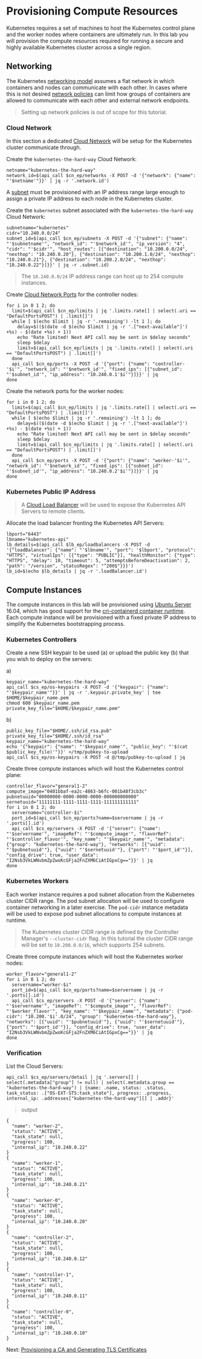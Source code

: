 # Provisioning Compute Resources

Kubernetes requires a set of machines to host the Kubernetes control plane and the worker nodes where containers are ultimately run. In this lab you will provision the compute resources required for running a secure and highly available Kubernetes cluster across a single region.

## Networking

The Kubernetes [networking model](https://kubernetes.io/docs/concepts/cluster-administration/networking/#kubernetes-model) assumes a flat network in which containers and nodes can communicate with each other. In cases where this is not desired [network policies](https://kubernetes.io/docs/concepts/services-networking/network-policies/) can limit how groups of containers are allowed to communicate with each other and external network endpoints.

> Setting up network policies is out of scope for this tutorial.

### Cloud Network

In this section a dedicated [Cloud Network](https://developer.rackspace.com/docs/cloud-networks/v2/) will be setup for the Kubernetes cluster communicate through.

Create the `kubernetes-the-hard-way` Cloud Network:

```
netname="kubernetes-the-hard-way"
network_id=$(api_call $cn_ep/networks -X POST -d '{"network": {"name": "'$netname'"}}' | jq -r '.network.id')
```

A [subnet](https://developer.rackspace.com/docs/cloud-networks/v2/getting-started/concepts/#subnet-concepts) must be provisioned with an IP address range large enough to assign a private IP address to each node in the Kubernetes cluster.

Create the `kubernetes` subnet associated with the `kubernetes-the-hard-way` Cloud Network:

```
subnetname="kubernetes"
cidr="10.240.0.0/24"
subnet_id=$(api_call $cn_ep/subnets -X POST -d '{"subnet": {"name": "'$subnetname'", "network_id": "'$network_id'", "ip_version": "4", "cidr": "'$cidr'", "host_routes": [{"destination": "10.200.0.0/24", "nexthop": "10.240.0.20"}, {"destination": "10.200.1.0/24", "nexthop": "10.240.0.21"}, {"destination": "10.200.2.0/24", "nexthop": "10.240.0.22"}]}}' | jq -r .subnet.id)
```

> The `10.240.0.0/24` IP address range can host up to 254 compute instances.

Create [Cloud Network Ports](https://developer.rackspace.com/docs/cloud-networks/v2/getting-started/concepts/#port-concepts) for the controller nodes:

```
for i in 0 1 2; do
  limit=$(api_call $cn_ep/limits | jq '.limits.rate[] | select(.uri == "DefaultPortsPOST") | .limit[]')
  while [ $(echo $limit | jq -r '.remaining') -lt 1 ]; do
    delay=$(($(date -d $(echo $limit | jq -r '.["next-available"]') +%s) - $(date +%s) + 1))
    echo "Rate limited! Next API call may be sent in $delay seconds"
    sleep $delay
    limit=$(api_call $cn_ep/limits | jq '.limits.rate[] | select(.uri == "DefaultPortsPOST") | .limit[]')
  done
  api_call $cn_ep/ports -X POST -d '{"port": {"name": "controller-'$i'", "network_id": "'$network_id'", "fixed_ips": [{"subnet_id": "'$subnet_id'", "ip_address": "10.240.0.1'$i'"}]}}' | jq
done
```

Create the network ports for the worker nodes:

```
for i in 0 1 2; do
  limit=$(api_call $cn_ep/limits | jq '.limits.rate[] | select(.uri == "DefaultPortsPOST") | .limit[]')
  while [ $(echo $limit | jq -r '.remaining') -lt 1 ]; do
    delay=$(($(date -d $(echo $limit | jq -r '.["next-available"]') +%s) - $(date +%s) + 1))
    echo "Rate limited! Next API call may be sent in $delay seconds"
    sleep $delay
    limit=$(api_call $cn_ep/limits | jq '.limits.rate[] | select(.uri == "DefaultPortsPOST") | .limit[]')
  done
  api_call $cn_ep/ports -X POST -d '{"port": {"name": "worker-'$i'", "network_id": "'$network_id'", "fixed_ips": [{"subnet_id": "'$subnet_id'", "ip_address": "10.240.0.2'$i'"}]}}' | jq
done
```

### Kubernetes Public IP Address

> A [Cloud Load Balancer](https://developer.rackspace.com/docs/cloud-load-balancers/v1/) will be used to expose the Kubernetes API Servers to remote clients.

Allocate the load balancer fronting the Kubernetes API Servers:

```
lbport="6443"
lbname="kubernetes-api"
lb_details=$(api_call $lb_ep/loadbalancers -X POST -d '{"loadBalancer": {"name": "'$lbname'", "port": '$lbport', "protocol": "HTTPS", "virtualIps": [{"type": "PUBLIC"}], "healthMonitor": {"type": "HTTPS", "delay": 10, "timeout": 5, "attemptsBeforeDeactivation": 2, "path": "/version", "statusRegex": "^200$"}}}')
lb_id=$(echo $lb_details | jq -r '.loadBalancer.id')
```

## Compute Instances

The compute instances in this lab will be provisioned using [Ubuntu Server](https://www.ubuntu.com/server) 16.04, which has good support for the [cri-containerd container runtime](https://github.com/kubernetes-incubator/cri-containerd). Each compute instance will be provisioned with a fixed private IP address to simplify the Kubernetes bootstrapping process.

### Kubernetes Controllers

Create a new SSH keypair to be used (a) or upload the public key (b) that you wish to deploy on the servers:

a)
```
keypair_name="kubernetes-the-hard-way"
api_call $cs_ep/os-keypairs -X POST -d '{"keypair": {"name": "'$keypair_name'"}}' | jq -r '.keypair.private_key' | tee $HOME/$keypair_name.pem
chmod 600 $keypair_name.pem
private_key_file="$HOME/$keypair_name.pem"
```

b)
```
public_key_file="$HOME/.ssh/id_rsa.pub"
private_key_file="$HOME/.ssh/id_rsa"
keypair_name="kubernetes-the-hard-way"
echo '{"keypair": {"name": "'$keypair_name'", "public_key": "'$(cat $public_key_file)'"}}' >/tmp/pubkey-to-upload
api_call $cs_ep/os-keypairs -X POST -d @/tmp/pubkey-to-upload | jq
```

Create three compute instances which will host the Kubernetes control plane:

```
controller_flavor="general1-2"
compute_image="0401bbaf-ea2c-4863-b6fc-001b48f3cb3c"
pubnetuuid="00000000-0000-0000-0000-000000000000"
sernetuuid="11111111-1111-1111-1111-111111111111"
for i in 0 1 2; do
  servername="controller-$i"
  port_id=$(api_call $cn_ep/ports?name=$servername | jq -r '.ports[].id')
  api_call $cs_ep/servers -X POST -d '{"server": {"name": "'$servername'", "imageRef": "'$compute_image'", "flavorRef": "'$controller_flavor'", "key_name": "'$keypair_name'", "metadata": {"group": "kubernetes-the-hard-way"}, "networks": [{"uuid": "'$pubnetuuid'"}, {"uuid": "'$sernetuuid'"}, {"port": "'$port_id'"}], "config_drive": true, "user_data": "I2Nsb3VkLWNvbmZpZwoKcGFja2FnZXM6CiAtIGpxCg=="}}' | jq
done
```

### Kubernetes Workers

Each worker instance requires a pod subnet allocation from the Kubernetes cluster CIDR range. The pod subnet allocation will be used to configure container networking in a later exercise. The `pod-cidr` instance metadata will be used to expose pod subnet allocations to compute instances at runtime.

> The Kubernetes cluster CIDR range is defined by the Controller Manager's `--cluster-cidr` flag. In this tutorial the cluster CIDR range will be set to `10.200.0.0/16`, which supports 254 subnets.


Create three compute instances which will host the Kubernetes worker nodes:

```
worker_flavor="general1-2"
for i in 0 1 2; do
  servername="worker-$i"
  port_id=$(api_call $cn_ep/ports?name=$servername | jq -r '.ports[].id')
  api_call $cs_ep/servers -X POST -d '{"server": {"name": "'$servername'", "imageRef": "'$compute_image'", "flavorRef": "'$worker_flavor'", "key_name": "'$keypair_name'", "metadata": {"pod-cidr": "10.200.'$i'.0/24", "group": "kubernetes-the-hard-way"}, "networks": [{"uuid": "'$pubnetuuid'"}, {"uuid": "'$sernetuuid'"}, {"port": "'$port_id'"}], "config_drive": true, "user_data": "I2Nsb3VkLWNvbmZpZwoKcGFja2FnZXM6CiAtIGpxCg=="}}' | jq
done
```

### Verification

List the Cloud Servers:

```
api_call $cs_ep/servers/detail | jq '.servers[] | select(.metadata["group"] != null) | select(.metadata.group == "kubernetes-the-hard-way") | {name: .name, status: .status, task_status: .["OS-EXT-STS:task_state"], progress: .progress, internal_ip: .addresses["kubernetes-the-hard-way"][] | .addr}'
```

> output

```
{
  "name": "worker-2",
  "status": "ACTIVE",
  "task_state": null,
  "progress": 100,
  "internal_ip": "10.240.0.22"
}
{
  "name": "worker-1",
  "status": "ACTIVE",
  "task_state": null,
  "progress": 100,
  "internal_ip": "10.240.0.21"
}
{
  "name": "worker-0",
  "status": "ACTIVE",
  "task_state": null,
  "progress": 100,
  "internal_ip": "10.240.0.20"
}
{
  "name": "controller-2",
  "status": "ACTIVE",
  "task_state": null,
  "progress": 100,
  "internal_ip": "10.240.0.12"
}
{
  "name": "controller-1",
  "status": "ACTIVE",
  "task_state": null,
  "progress": 100,
  "internal_ip": "10.240.0.11"
}
{
  "name": "controller-0",
  "status": "ACTIVE",
  "task_state": null,
  "progress": 100,
  "internal_ip": "10.240.0.10"
}
```

Next: [Provisioning a CA and Generating TLS Certificates](05-certificate-authority.md)
